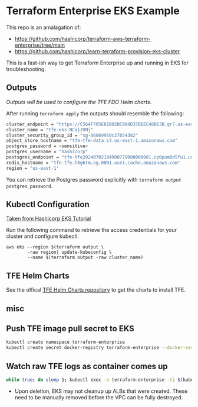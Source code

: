 # Terraform Enterprise EKS Example

This repo is an amalagation of:

- <https://github.com/hashicorp/terraform-aws-terraform-enterprise/tree/main>
- <https://github.com/hashicorp/learn-terraform-provision-eks-cluster>

This is a fast-ish way to get Terraform Enterprise up and running in EKS for troubleshooting.

## Outputs

_Outputs will be used to configure the TFE FDO Helm charts._

After running `terraform apply` the outputs should resemble the following:

```sh
cluster_endpoint = "https://C564F705E81B02BC904D37BEEC40B63B.gr7.us-east-1.eks.amazonaws.com"
cluster_name = "tfe-eks-NCajJ9Nj"
cluster_security_group_id = "sg-06069950c27b54382"
object_store_hostname = "tfe-tfe-data.s3.us-east-1.amazonaws.com"
postgres_password = <sensitive>
postgres_username = "hashicorp"
postsgres_endpoint = "tfe-tfe20240702194900779000000001.cp0pum8d5fu1.us-east-1.rds.amazonaws.com:5432"
redis_hostname = "tfe-tfe.h8g6tm.ng.0001.use1.cache.amazonaws.com"
region = "us-east-1"
```

You can retrieve the Postgres password explicitly with `terraform output postgres_password`.

## Kubectl Configuration

[Taken from Hashicorp EKS Tutorial](https://developer.hashicorp.com/terraform/tutorials/kubernetes/eks#configure-kubectl)

Run the following command to retrieve the access credentials for your cluster and configure kubectl.

```
aws eks --region $(terraform output \
        -raw region) update-kubeconfig \
        --name $(terraform output -raw cluster_name)
```

## TFE Helm Charts

See the offical [TFE Helm Charts repository](https://github.com/hashicorp/terraform-enterprise-helm) to get the charts to install TFE.

## misc

## Push TFE image pull secret to EKS

```sh
kubectl create namespace terraform-enterprise
kubectl create secret docker-registry terraform-enterprise --docker-server=images.releases.hashicorp.com --docker-username=terraform --docker-password=$(cat ./terraform.hclic)  -n terraform-enterprise
```

## Watch raw TFE logs as container comes up

```sh
while true; do sleep 1; kubectl exec -n terraform-enterprise -ti $(kubectl get pods -n terraform-enterprise | tail -1 | awk '{print $1}') -- tail -n 100 -f /var/log/terraform-enterprise/terraform-enterprise.log; done
```

- Upon deletion, EKS may not cleanup up ALBs that were created. These need to be manually removed before the VPC can be fully destroyed.
